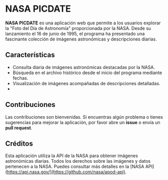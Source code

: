 # NASA PICDATE

**NASA PICDATE** es una aplicación web que permite a los usuarios explorar la "Foto del Día de Astronomía" proporcionada por la NASA. Desde su lanzamiento el 16 de junio de 1995, el programa ha presentado una fascinante colección de imágenes astronómicas y descripciones diarias.

## Características

- Consulta diaria de imágenes astronómicas destacadas por la NASA.
- Búsqueda en el archivo histórico desde el inicio del programa mediante fechas.
- Visualización de imágenes acompañadas de descripciones detalladas.
- 
## Contribuciones
Las contribuciones son bienvenidas. Si encuentras algún problema o tienes sugerencias para mejorar la aplicación, por favor abre un **issue** o envía un **pull request**.

## Créditos
Esta aplicación utiliza la API de la NASA para obtener imágenes astronómicas diarias. Todos los derechos sobre las imágenes y datos pertenecen a la NASA. Puedes consultar más detalles en la [NASA API](https://api.nasa.gov/](https://github.com/nasa/apod-api).




